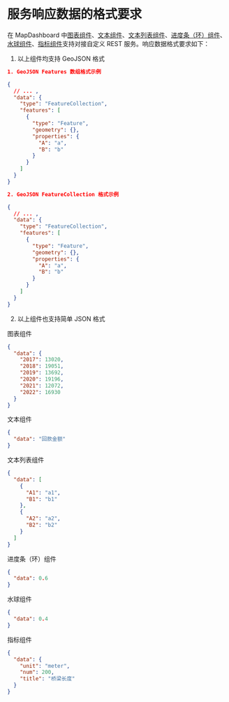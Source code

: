 # 服务响应数据的格式要求

在 MapDashboard 中<a href="#chart">图表组件</a>、<a href="#text">文本组件</a>、<a href="#text-list">文本列表组件</a>、<a href="#progress">进度条（环）组件</a>、<a href="#liquid-fill">水球组件</a>、<a href="#indicator">指标组件</a>支持对接自定义 REST 服务。响应数据格式要求如下：

1. 以上组件均支持 GeoJSON 格式

```json
1. GeoJSON Features 数组格式示例

{
  // ... ,
  "data": {
    "type": "FeatureCollection",
    "features": [
      {
        "type": "Feature",
        "geometry": {},
        "properties": {
          "A": "a",
          "B": "b"
        }
      }
    ]
  }
}

2. GeoJSON FeatureCollection 格式示例

{
  // ... ,
  "data": {
    "type": "FeatureCollection",
    "features": [
      {
        "type": "Feature",
        "geometry": {},
        "properties": {
          "A": "a",
          "B": "b"
        }
      }
    ]
  }
}
```

2. 以上组件也支持简单 JSON 格式

<p id="chart">图表组件</p>

```json
{
  "data": {
    "2017": 13020,
    "2018": 19051,
    "2019": 13692,
    "2020": 19196,
    "2021": 12072,
    "2022": 16930
  }
}
```

<p id="text">文本组件</p>

```json
{
  "data": "回款金额"
}
```

<p id="text-list">文本列表组件</p>

```json
{
  "data": [
    {
      "A1": "a1",
      "B1": "b1"
    },
    {
      "A2": "a2",
      "B2": "b2"
    }
  ]
}
```

<p id="progress">进度条（环）组件</p>

```json
{
  "data": 0.6
}
```

<p id="liquid-fill">水球组件</p>

```json
{
  "data": 0.4
}
```

<p id="indicator">指标组件</p>

```json
{
  "data": {
    "unit": "meter",
    "num": 200,
    "title": "桥梁长度"
  }
}
```
